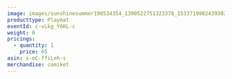 ```yaml
---
image: images/sunshinesummer198534354_1390522751323378_1533719902439302424_n.jpg
producttype: Playmat
eventId: c-vLkg_Y6KL-c
weight: 0
pricings:
  - quantity: 1
    price: 65
asin: s-oC-ffiLeh-s
merchandise: comiket
---
```

